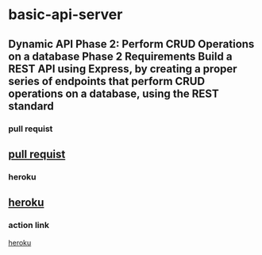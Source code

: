 # basic-api-server
Dynamic API Phase 2: Perform CRUD Operations on a database
Phase 2 Requirements
Build a REST API using Express, by creating a proper series of endpoints that perform CRUD operations on a database, using the REST standard
-------------------------------------------------------------------------------------------
### pull requist
[pull requist](https://github.com/MarahAlrefaai/basic-api-server/pull/4)
-------------------------------------------------------------------
### heroku
[heroku](https://dashboard.heroku.com/apps/marahbasicapiserver/deploy/github)
---------------------------------------------------------------------
### action link 
[heroku](https://github.com/MarahAlrefaai/basic-api-server/actions)
